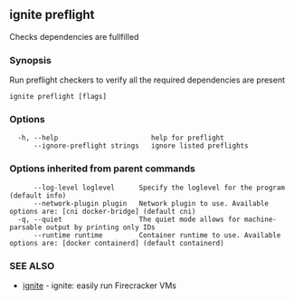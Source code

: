## ignite preflight

Checks dependencies are fullfilled

### Synopsis


Run preflight checkers to verify all the required dependencies are present


```
ignite preflight [flags]
```

### Options

```
  -h, --help                       help for preflight
      --ignore-preflight strings   ignore listed preflights
```

### Options inherited from parent commands

```
      --log-level loglevel      Specify the loglevel for the program (default info)
      --network-plugin plugin   Network plugin to use. Available options are: [cni docker-bridge] (default cni)
  -q, --quiet                   The quiet mode allows for machine-parsable output by printing only IDs
      --runtime runtime         Container runtime to use. Available options are: [docker containerd] (default containerd)
```

### SEE ALSO

* [ignite](ignite.md)	 - ignite: easily run Firecracker VMs

